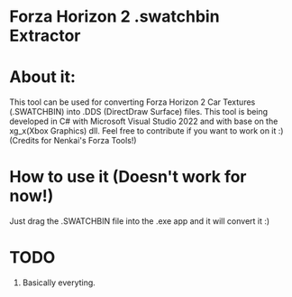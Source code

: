 # Forza Horizon 2 .swatchbin Extractor


# About it:


This tool can be used for converting Forza Horizon 2 Car Textures (.SWATCHBIN) into .DDS (DirectDraw Surface) files. This tool is being developed in C# with Microsoft Visual Studio 2022 and with base on the xg_x(Xbox Graphics) dll. Feel free to contribute if you want to work on it :)
(Credits for Nenkai's Forza Tools!)

# How to use it (Doesn't work for now!)


Just drag the .SWATCHBIN file into the .exe app and it will convert it :)


# TODO
1. Basically everyting.
